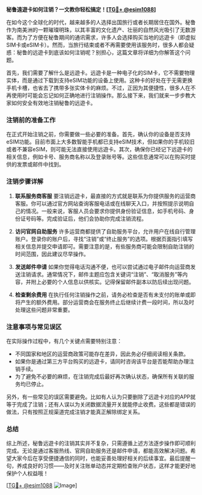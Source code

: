 **秘鲁遠遊卡如何注销？一文教你轻松搞定！[[TG💪+ @esim1088](https://t.me/s/esim1088)]**

在如今这个全球化的时代，越来越多的人选择出国旅行或者长期居住在国外。秘鲁作为南美洲的一颗璀璨明珠，以其丰富的文化遗产、壮丽的自然风光吸引了无数游客。而为了方便在秘鲁期间的通讯需求，许多人会选择购买当地的远遊卡（即虚拟SIM卡或eSIM卡）。然而，当旅行结束或者不再需要使用该服务时，很多人都会疑惑：秘鲁的远遊卡到底该如何注销呢？别担心，这篇文章将详细为你解答这个问题。

首先，我们需要了解什么是远遊卡。远遊卡是一种电子化的SIM卡，它不需要物理实体，而是通过下载到支持eSIM功能的设备上使用。这种卡的好处在于无需更换手机卡槽，也省去了携带多张实体卡的麻烦。不过，正因为其便捷性，很多人在不再使用时可能会忘记如何正确地进行注销操作。那么接下来，我们就来一步步教大家如何安全有效地注销秘鲁的远遊卡。

### 注销前的准备工作

在正式开始注销之前，你需要做一些必要的准备。首先，确认你的设备是否支持eSIM功能。目前市面上大多数智能手机都已支持eSIM技术，但如果你的手机较旧或者不兼容eSIM，则可能无法直接使用远遊卡。其次，确保你已经记下远遊卡的相关信息，例如卡号、服务商名称以及登录账号等。这些信息通常可以在购买时提供的发票或邮件中找到。

### 注销步骤详解

1. **联系服务商客服**
   要注销远遊卡，最直接的方式就是联系为你提供服务的运营商客服。你可以通过官方网站查询客服电话或在线聊天入口，并按照提示说明自己的情况。一般来说，客服人员会要求你提供身份验证信息，如手机号码、身份证号码等。完成验证后，他们会协助你完成注销流程。

2. **访问官网自助服务**
   许多运营商都提供了自助服务平台，允许用户在线自行管理账户。登录你的账户后，寻找“注销”或“终止服务”的选项。根据页面指引填写相关信息并提交申请即可。需要注意的是，有些服务商可能会限制自助注销的时间范围，因此建议尽早操作。

3. **发送邮件申请**
   如果你觉得电话沟通不便，也可以尝试通过电子邮件向运营商发送注销请求。通常情况下，邮件主题应包含关键词“注销”、“取消服务”等内容，并附上必要的个人信息以供核实。记得保留邮件副本以防后续出现问题。

4. **检查剩余费用**
   在执行任何注销操作之前，请务必检查是否有未支付的账单或即将产生的额外费用。部分运营商会在服务终止后继续计费一段时间，所以及时处理这些问题非常重要。

### 注意事项与常见误区

在实际操作过程中，有几个关键点需要特别注意：

- 不同国家和地区的运营商政策可能存在差异，因此务必仔细阅读相关条款。
- 如果你是通过第三方平台购买的远遊卡，请同时咨询该平台是否能帮助办理注销手续。
- 为了避免不必要的麻烦，在注销完成后最好再次确认状态，确保所有关联的服务均已停止。

另外，有一些常见的误区需要避免。比如有人认为只要删除了远遊卡对应的APP就等于完成了注销；还有人误以为关闭数据流量开关就能停止收费。这些都是错误的做法，只有按照正规渠道完成注销才能真正解除绑定关系。

### 总结

综上所述，秘鲁远遊卡的注销其实并不复杂，只需遵循上述方法逐步操作即可顺利完成。无论是通过客服热线、官网自助服务还是邮件申请，都能高效解决问题。希望大家今后在享受便捷通信的同时，也能妥善处理好相关的后续事宜。最后提醒一句，养成良好的习惯——及时关注账单动态并定期检查账户状态，这样才能更好地保护个人权益哦！

[[TG💪+ @esim1088](https://t.me/s/esim1088) ![Image](https://i.postimg.cc/4NQfJmqS/Snipaste-2025-05-13-00-14-12.png)]